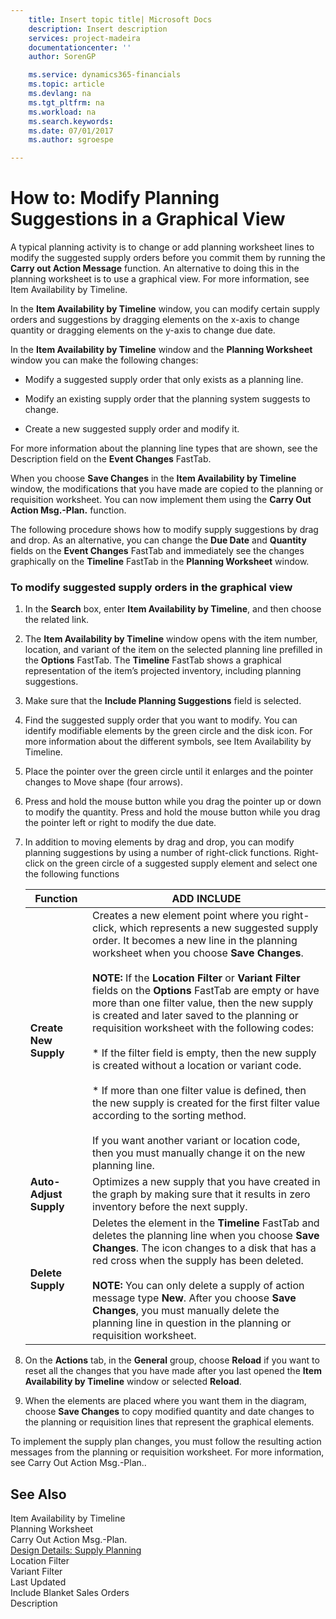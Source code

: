 ```yaml
---
    title: Insert topic title| Microsoft Docs
    description: Insert description
    services: project-madeira
    documentationcenter: ''
    author: SorenGP

    ms.service: dynamics365-financials
    ms.topic: article
    ms.devlang: na
    ms.tgt_pltfrm: na
    ms.workload: na
    ms.search.keywords:
    ms.date: 07/01/2017
    ms.author: sgroespe

---
```

# How to: Modify Planning Suggestions in a Graphical View
A typical planning activity is to change or add planning worksheet lines to modify the suggested supply orders before you commit them by running the **Carry out Action Message** function. An alternative to doing this in the planning worksheet is to use a graphical view. For more information, see Item Availability by Timeline.  
  
 In the **Item Availability by Timeline** window, you can modify certain supply orders and suggestions by dragging elements on the x-axis to change quantity or dragging elements on the y-axis to change due date.  
  
 In the **Item Availability by Timeline** window and the **Planning Worksheet** window you can make the following changes:  
  
-   Modify a suggested supply order that only exists as a planning line.  
  
-   Modify an existing supply order that the planning system suggests to change.  
  
-   Create a new suggested supply order and modify it.  
  
 For more information about the planning line types that are shown, see the Description field on the **Event Changes** FastTab.  
  
 When you choose **Save Changes** in the **Item Availability by Timeline** window, the modifications that you have made are copied to the planning or requisition worksheet. You can now implement them using the **Carry Out Action Msg.-Plan.** function.  
  
 The following procedure shows how to modify supply suggestions by drag and drop. As an alternative, you can change the **Due Date** and **Quantity** fields on the **Event Changes** FastTab and immediately see the changes graphically on the **Timeline** FastTab in the **Planning Worksheet** window.  
  
### To modify suggested supply orders in the graphical view  
  
1.  In the **Search** box, enter **Item Availability by Timeline**, and then choose the related link.  
  
2.  The **Item Availability by Timeline** window opens with the item number, location, and variant of the item on the selected planning line prefilled in the **Options** FastTab. The **Timeline** FastTab shows a graphical representation of the item’s projected inventory, including planning suggestions.  
  
3.  Make sure that the **Include Planning Suggestions** field is selected.  
  
4.  Find the suggested supply order that you want to modify. You can identify modifiable elements by the green circle and the disk icon. For more information about the different symbols, see Item Availability by Timeline.  
  
5.  Place the pointer over the green circle until it enlarges and the pointer changes to Move shape (four arrows).  
  
6.  Press and hold the mouse button while you drag the pointer up or down to modify the quantity. Press and hold the mouse button while you drag the pointer left or right to modify the due date.  
  
7.  In addition to moving elements by drag and drop, you can modify planning suggestions by using a number of right-click functions. Right-click on the green circle of a suggested supply element and select one the following functions  
  
    |Function|ADD INCLUDE<!--[!INCLUDE[bp_tabledescription](../../includes/bp_tabledescription_md.md)]-->|  
    |--------------|---------------------------------------|  
    |**Create New Supply**|Creates a new element point where you right-click, which represents a new suggested supply order. It becomes a new line in the planning worksheet when you choose **Save Changes**.<br /><br /> **NOTE:** If the **Location Filter** or **Variant Filter** fields on the **Options** FastTab are empty or have more than one filter value, then the new supply is created and later saved to the planning or requisition worksheet with the following codes:<br /><br /> * If the filter field is empty, then the new supply is created without a location or variant code.<br /><br /> * If more than one filter value is defined, then the new supply is created for the first filter value according to the sorting method.<br /><br /> If you want another variant or location code, then you must manually change it on the new planning line.|  
    |**Auto-Adjust Supply**|Optimizes a new supply that you have created in the graph by making sure that it results in zero inventory before the next supply.|  
    |**Delete Supply**|Deletes the element in the **Timeline** FastTab and deletes the planning line when you choose **Save Changes**. The icon changes to a disk that has a red cross when the supply has been deleted.<br /><br /> **NOTE:** You can only delete a supply of action message type **New**. After you choose **Save Changes**, you must manually delete the planning line in question in the planning or requisition worksheet.|  
  
8.  On the **Actions** tab, in the **General** group, choose **Reload** if you want to reset all the changes that you have made after you last opened the **Item Availability by Timeline** window or selected **Reload**.  
  
9. When the elements are placed where you want them in the diagram, choose **Save Changes** to copy modified quantity and date changes to the planning or requisition lines that represent the graphical elements.  
  
 To implement the supply plan changes, you must follow the resulting action messages from the planning or requisition worksheet. For more information, see Carry Out Action Msg.-Plan..  
  
## See Also  
 Item Availability by Timeline   
 Planning Worksheet   
 Carry Out Action Msg.-Plan.   
 [Design Details: Supply Planning](design-details-supply-planning.md)   
 Location Filter   
 Variant Filter   
 Last Updated   
 Include Blanket Sales Orders   
 Description